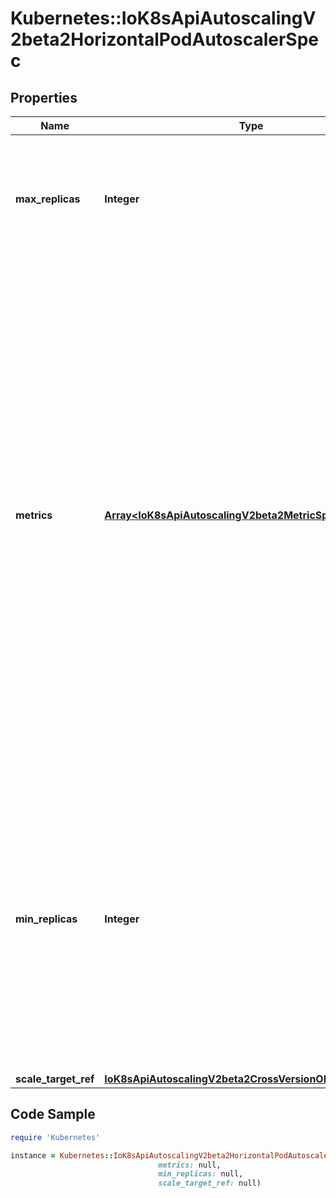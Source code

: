 # Kubernetes::IoK8sApiAutoscalingV2beta2HorizontalPodAutoscalerSpec

## Properties

Name | Type | Description | Notes
------------ | ------------- | ------------- | -------------
**max_replicas** | **Integer** | maxReplicas is the upper limit for the number of replicas to which the autoscaler can scale up. It cannot be less that minReplicas. | 
**metrics** | [**Array&lt;IoK8sApiAutoscalingV2beta2MetricSpec&gt;**](IoK8sApiAutoscalingV2beta2MetricSpec.md) | metrics contains the specifications for which to use to calculate the desired replica count (the maximum replica count across all metrics will be used).  The desired replica count is calculated multiplying the ratio between the target value and the current value by the current number of pods.  Ergo, metrics used must decrease as the pod count is increased, and vice-versa.  See the individual metric source types for more information about how each type of metric must respond. If not set, the default metric will be set to 80% average CPU utilization. | [optional] 
**min_replicas** | **Integer** | minReplicas is the lower limit for the number of replicas to which the autoscaler can scale down.  It defaults to 1 pod.  minReplicas is allowed to be 0 if the alpha feature gate HPAScaleToZero is enabled and at least one Object or External metric is configured.  Scaling is active as long as at least one metric value is available. | [optional] 
**scale_target_ref** | [**IoK8sApiAutoscalingV2beta2CrossVersionObjectReference**](IoK8sApiAutoscalingV2beta2CrossVersionObjectReference.md) |  | 

## Code Sample

```ruby
require 'Kubernetes'

instance = Kubernetes::IoK8sApiAutoscalingV2beta2HorizontalPodAutoscalerSpec.new(max_replicas: null,
                                 metrics: null,
                                 min_replicas: null,
                                 scale_target_ref: null)
```


